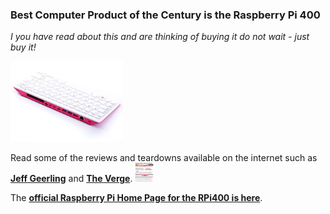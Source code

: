 ### Best Computer Product of the Century is the Raspberry Pi 400

*I you have read about this and are thinking of buying it do not wait - just buy it!* 
<p align="left"><img src="images/image2.jpeg" width="180" /></p> 

Read some of the reviews and teardowns available on the internet such as [**Jeff Geerling**](https://www.jeffgeerling.com/blog/2020/raspberry-pi-400-teardown-and-review) and [**The Verge**](https://www.theverge.com/2020/11/2/21542278/raspberry-pi-400-keyboard-computer-arm-release-date-news-features). <img src="images/RPi400TheVergeReview.png" width="30" height="30"/>  

The [**official Raspberry Pi Home Page for the RPi400 is here**](https://www.raspberrypi.org/products/raspberry-pi-400/). 

